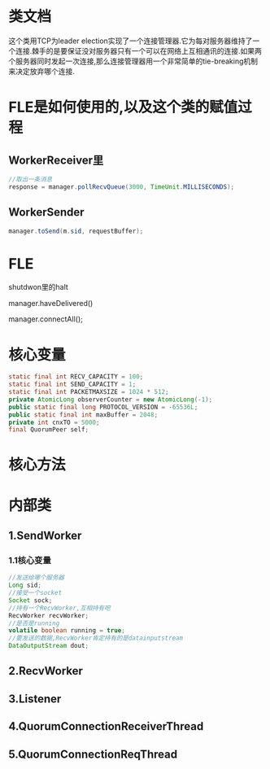 # 类文档

这个类用TCP为leader election实现了一个连接管理器.它为每对服务器维持了一个连接.棘手的是要保证没对服务器只有一个可以在网络上互相通讯的连接.如果两个服务器同时发起一次连接,那么连接管理器用一个非常简单的tie-breaking机制来决定放弃哪个连接.

# FLE是如何使用的,以及这个类的赋值过程

## WorkerReceiver里

```java
//取出一条消息
response = manager.pollRecvQueue(3000, TimeUnit.MILLISECONDS);
```

## WorkerSender

```java
manager.toSend(m.sid, requestBuffer);
```

# FLE

shutdwon里的halt

manager.haveDelivered()

manager.connectAll();



# 核心变量

```java
static final int RECV_CAPACITY = 100;
static final int SEND_CAPACITY = 1;
static final int PACKETMAXSIZE = 1024 * 512;
private AtomicLong observerCounter = new AtomicLong(-1);
public static final long PROTOCOL_VERSION = -65536L;
public static final int maxBuffer = 2048;
private int cnxTO = 5000;
final QuorumPeer self;
```

# 核心方法



# 内部类

## 1.SendWorker

### 1.1核心变量

```java
//发送给哪个服务器
Long sid;
//接受一个socket
Socket sock;
//持有一个RecvWorker,互相持有吧
RecvWorker recvWorker;
//是否是running
volatile boolean running = true;
//要发送的数据,RecvWorker肯定持有的是datainputstream
DataOutputStream dout;
```

## 2.RecvWorker



## 3.Listener



## 4.QuorumConnectionReceiverThread



## 5.QuorumConnectionReqThread